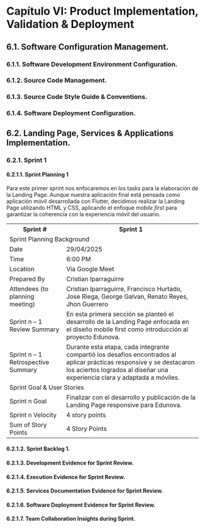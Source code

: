 # Capítulo VI: Product Implementation, Validation & Deployment
## 6.1. Software Configuration Management.
### 6.1.1. Software Development Environment Configuration.
### 6.1.2. Source Code Management.
### 6.1.3. Source Code Style Guide & Conventions.
### 6.1.4. Software Deployment Configuration.
## 6.2. Landing Page, Services & Applications Implementation.
### 6.2.1. Sprint 1
#### 6.2.1.1. Sprint Planning 1

Para este primer sprint nos enfocaremos en los tasks para la elaboración de la Landing Page. Aunque nuestra aplicación final está pensada como aplicación móvil desarrollada con Flutter, decidimos realizar la Landing Page utilizando HTML y CSS, aplicando el enfoque *mobile first* para garantizar la coherencia con la experiencia móvil del usuario.

<table>
<tr>
    <th colspan="5">Sprint #</th>
    <th colspan="9">Sprint 1</th>
  </tr>
  <tr>
    <td colspan="13">Sprint Planning Background</td>
  </tr>
  <tr>
    <td colspan="5">Date</td>
    <td colspan="8">29/04/2025</td>
</tr>
  <tr>
    <td colspan="5">Time</td>
    <td colspan="8">6:00 PM</td>
  </tr>
  <tr>
    <td colspan="5">Location</td>
    <td colspan="8">Via Google Meet</td>
</tr>
<tr>
    <td colspan="5">Prepared By</td>
    <td colspan="8">Cristian Iparraguirre</td>
</tr>
<tr>
    <td colspan="5">Attendees (to planning meeting)</td>
    <td colspan="8">Cristian Iparraguirre, Francisco Hurtado, Jose Riega, George Galvan, Renato Reyes, Jhon Guerrero</td>
</tr>
<tr>
    <td colspan="5">Sprint n – 1 Review Summary</td>
    <td colspan="8">En esta primera sección se planteó el desarrollo de la Landing Page enfocada en el diseño mobile first como introducción al proyecto Edunova.</td>
</tr>
<tr>
    <td colspan="5">Sprint n – 1 Retrospective Summary</td>
    <td colspan="8">Durante esta etapa, cada integrante compartió los desafíos encontrados al aplicar prácticas responsive y se destacaron los aciertos logrados al diseñar una experiencia clara y adaptada a móviles.</td>
</tr>
<tr>
    <td colspan="13">Sprint Goal & User Stories</td>
</tr>
<tr>
    <td colspan="5">Sprint n Goal</td>
    <td colspan="8">Finalizar con el desarrollo y publicación de la Landing Page responsive para Edunova.</td>
</tr>
<tr>
    <td colspan="5">Sprint n Velocity</td>
    <td colspan="8">4 story points</td>
</tr>
<tr>
    <td colspan="5">Sum of Story Points</td>
    <td colspan="8">4 Story Points</td>
</tr>
</table>

#### 6.2.1.2. Sprint Backlog 1.
#### 6.2.1.3. Development Evidence for Sprint Review.
#### 6.2.1.4. Execution Evidence for Sprint Review.
#### 6.2.1.5. Services Documentation Evidence for Sprint Review.
#### 6.2.1.6. Software Deployment Evidence for Sprint Review.
#### 6.2.1.7. Team Collaboration Insights during Sprint.